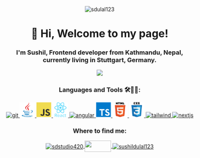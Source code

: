 <p title="visitCounter" align="center"> 
  <img src="https://komarev.com/ghpvc/?username=sdulal123&label=Profile%20views&color=0e75b6&style=flat" alt="sdulal123" />
</p>

<h1 align="center">🤗 Hi, Welcome to my page!</h1>
<h3 align="center">I'm Sushil, Frontend developer from Kathmandu, Nepal, currently living in Stuttgart, Germany.</h3>

<p title="gif" align="center">
  <img src="https://github.com/sdulal123/sdulal123/assets/86375908/a4bfd187-404b-4088-9517-30a5363037dc"/>
</p>

<h3 align="center">Languages and Tools 🛠👨‍💻:</h3>
<p align="center">
  <a title ="Git" href="https://git-scm.com/" target="_blank" rel="noreferrer"> 
    <img src="https://www.vectorlogo.zone/logos/git-scm/git-scm-icon.svg" alt="git" width="40" height="40"/> 
  </a>
  <a title ="Java" href="https://www.java.com" target="_blank" rel="noreferrer"> 
    <img src="https://raw.githubusercontent.com/devicons/devicon/master/icons/java/java-original.svg" alt="java" width="40" height="40"/> 
  </a>
  <a title ="JavaScript" href="https://developer.mozilla.org/en-US/docs/Web/JavaScript" target="_blank" rel="noreferrer"> 
    <img src="https://raw.githubusercontent.com/devicons/devicon/master/icons/javascript/javascript-original.svg" alt="javascript" width="40" height="40"/> 
  </a>
  <a title ="React" href="https://reactjs.org/" target="_blank" rel="noreferrer"> 
    <img src="https://raw.githubusercontent.com/devicons/devicon/master/icons/react/react-original-wordmark.svg" alt="react" width="40" height="40"/> 
  </a>
  <a title ="Angular" href="https://angular.io" target="_blank" rel="noreferrer">
    <img src="https://angular.io/assets/images/logos/angular/angular.svg" alt="angular" width="40" height="40"/> 
  </a>
  <a title ="TypeScript" href="https://www.typescriptlang.org/" target="_blank" rel="noreferrer"> 
    <img src="https://raw.githubusercontent.com/devicons/devicon/master/icons/typescript/typescript-original.svg" alt="typescript" width="40" height="40"/> 
  </a>
  <a title ="HTML5" href="https://www.w3.org/html/" target="_blank" rel="noreferrer"> 
    <img src="https://raw.githubusercontent.com/devicons/devicon/master/icons/html5/html5-original-wordmark.svg" alt="html5" width="40" height="40"/> 
  </a>
   <a title ="CSS" href="https://www.w3schools.com/css/" target="_blank" rel="noreferrer"> 
    <img src="https://raw.githubusercontent.com/devicons/devicon/master/icons/css3/css3-original-wordmark.svg" alt="css3" width="40" height="40"/> 
  </a>
   <a title ="Tailwind" href="https://tailwindcss.com/" target="_blank" rel="noreferrer"> 
    <img src="https://www.vectorlogo.zone/logos/tailwindcss/tailwindcss-icon.svg" alt="tailwind" width="40" height="40"/> 
  </a>
  <a title ="NextJS" href="https://nextjs.org/" target="_blank" rel="noreferrer"> 
    <img src="https://cdn.worldvectorlogo.com/logos/nextjs-2.svg" alt="nextjs" width="40" height="40"/> 
  </a>
</p>

<h3 align="center">Where to find me:</h3>
<p align="center">
  <a title ="Instagram" href="https://instagram.com/sdstudio420" target="blank">
    <img align="center" src="https://img.shields.io/badge/Instagram-E4405F?style=for-the-badge&logo=instagram&logoColor=white" alt="sdstudio420" height="30" width="70" />
  </a>
  <a title ="Github" href="https://github.com/sdulal123" target="blank">
    <img align="center" src="https://img.shields.io/badge/GitHub-100000?style=for-the-badge&logo=github&logoColor=white" height="30" width="70" />
  </a>
  <a title ="LinkedIn" href="https://linkedin.com/in/sushildulal123" target="blank">
    <img align="center" src="https://img.shields.io/badge/LinkedIn-0077B5?style=for-the-badge&logo=linkedin&logoColor=white" alt="sushildulal123" height="30" width="70" />
  </a>
</p>

